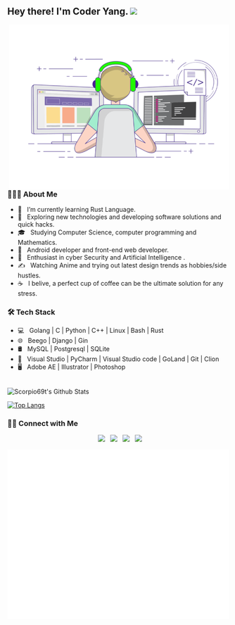 <h2> Hey there! I'm Coder Yang. <img src="https://github.com/souvikguria98/souvikguria98/blob/master/Hi.gif" width="25"></h2>
<img align="right" alt="GIF" src="https://raw.githubusercontent.com/devSouvik/devSouvik/master/gif3.gif" width="500"/>

<h3> 👨🏻‍💻 About Me </h3>

- 🔭 &nbsp; I’m currently learning Rust Language.
- 🤔 &nbsp; Exploring new technologies and developing software solutions and quick hacks.
- 🎓 &nbsp; Studying Computer Science, computer programming and Mathematics.
- 💼 &nbsp; Android developer and front-end web developer.
- 🌱 &nbsp; Enthusiast in cyber Security and Artificial Intelligence .
- ✍️ &nbsp; Watching Anime and trying out latest design trends as hobbies/side hustles.
- ☕ &nbsp; I belive, a perfect cup of coffee can be the ultimate solution for any stress. 

<h3>🛠 Tech Stack</h3>

- 💻 &nbsp; Golang | C | Python | C++ | Linux | Bash | Rust
- 🌐 &nbsp; Beego | Django | Gin
- 🛢 &nbsp; MySQL | Postgresql | SQLite
- 🔧 &nbsp; Visual Studio | PyCharm | Visual Studio code | GoLand | Git | Clion
- 🖥 &nbsp; Adobe AE | Illustrator | Photoshop

<br>

<img align="center" src="https://github-readme-stats.vercel.app/api?username=Scorpio69t&include_all_commits=true&count_private=true&show_icons=true&line_height=20&title_color=7A7ADB&icon_color=2234AE&text_color=D3D3D3&bg_color=0,000000,130F40" alt="Scorpio69t's Github Stats">

</br>

[![Top Langs](https://github-readme-stats.vercel.app/api/top-langs/?username=Scorpio69t&layout=compact&text_color=daf7dc&bg_color=151515)](https://github.com/Scorpio69t/github-readme-stats)


<h3> 🤝🏻 Connect with Me </h3>

<p align="center">
&nbsp; <a href="https://twitter.com/yangruitao6" target="_blank" rel="noopener noreferrer"><img src="https://img.icons8.com/plasticine/100/000000/twitter.png" width="50" /></a>  
&nbsp; <a href="https://www.instagram.com/the_caffeine__addict/" target="_blank" rel="noopener noreferrer"><img src="https://img.icons8.com/plasticine/100/000000/instagram-new.png" width="50" /></a>  
&nbsp; <a href="https://www.linkedin.com/in/souvik-guria-/" target="_blank" rel="noopener noreferrer"><img src="https://img.icons8.com/plasticine/100/000000/linkedin.png" width="50" /></a>
&nbsp; <a href="mailto:18728163854@163.com" target="_blank" rel="noopener noreferrer"><img src="https://img.icons8.com/plasticine/100/000000/gmail.png"  width="50" /></a>
</p>

![Metrics](https://github.com/Scorpio69t/Scorpio69t/blob/main/github-metrics.svg)
